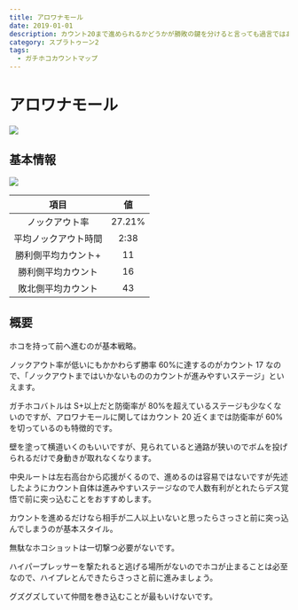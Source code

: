 ```yaml
---
title: アロワナモール
date: 2019-01-01
description: カウント20まで進められるかどうかが勝敗の鍵を分けると言っても過言ではありません
category: スプラトゥーン2
tags:
  - ガチホコカウントマップ
---
```


# アロワナモール

![](https://pbs.twimg.com/media/Ec7pkD7WsAAUMNO?format=png)

## 基本情報

![](https://pbs.twimg.com/media/EV-Gki5WAAE9spp?format=png)

|         項目         |   値   |
| :------------------: | :----: |
|    ノックアウト率    | 27.21% |
| 平均ノックアウト時間 |  2:38  |
| 勝利側平均カウント+  |   11   |
|  勝利側平均カウント  |   16   |
|  敗北側平均カウント  |   43   |

## 概要

ホコを持って前へ進むのが基本戦略。

ノックアウト率が低いにもかかわらず勝率 60%に達するのがカウント 17 なので、「ノックアウトまではいかないもののカウントが進みやすいステージ」といえます。

ガチホコバトルは S+以上だと防衛率が 80%を超えているステージも少なくないのですが、アロワナモールに関してはカウント 20 近くまでは防衛率が 60%を切っているのも特徴的です。

壁を塗って横道いくのもいいですが、見られていると通路が狭いのでボムを投げられるだけで身動きが取れなくなります。

中央ルートは左右高台から応援がくるので、進めるのは容易ではないですが先述したようにカウント自体は進みやすいステージなので人数有利がとれたらデス覚悟で前に突っ込むことをおすすめします。

カウントを進めるだけなら相手が二人以上いないと思ったらさっさと前に突っ込んでしまうのが基本スタイル。

無駄なホコショットは一切撃つ必要がないです。

ハイパープレッサーを撃たれると逃げる場所がないのでホコが止まることは必至なので、ハイプレとんできたらさっさと前に進みましょう。

グズグズしていて仲間を巻き込むことが最もいけないです。
